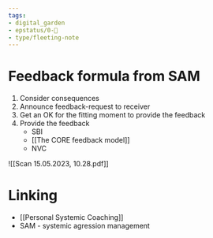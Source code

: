 ```yaml
---
tags: 
- digital_garden
- epstatus/0-🌰
- type/fleeting-note
---
```

# Feedback formula from SAM
1) Consider consequences
2) Announce feedback-request to receiver
3) Get an OK for the fitting moment to provide the feedback
4) Provide the feedback
	+ SBI
	+ [[The CORE feedback model]]
	+ NVC

![[Scan 15.05.2023, 10.28.pdf]]

# Linking
+ [[Personal Systemic Coaching]]
+ SAM - systemic agression management